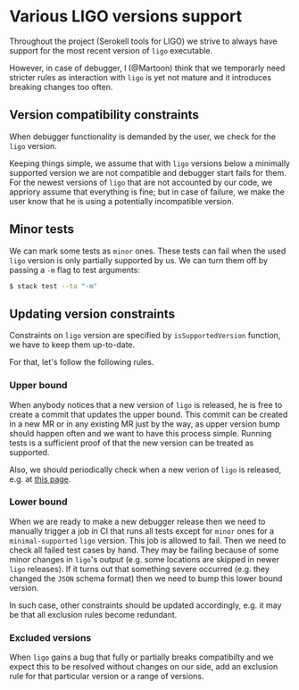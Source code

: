 # Various LIGO versions support

Throughout the project (Serokell tools for LIGO) we strive to always have support for the most recent version of `ligo` executable.

However, in case of debugger, I (@Martoon) think that we temporarly need stricter rules as interaction with `ligo` is yet not mature and it introduces breaking changes too often.

## Version compatibility constraints

When debugger functionality is demanded by the user, we check for the `ligo` version.

Keeping things simple, we assume that with `ligo` versions below a minimally supported version we are not compatible and debugger start fails for them.
For the newest versions of `ligo` that are not accounted by our code, we appriory assume that everything is fine; but in case of failure, we make the user know that he is using a potentially incompatible version.

## Minor tests

We can mark some tests as `minor` ones. These tests can fail when the used `ligo` version is only partially supported by us. We can turn them off by passing a `-m` flag to test arguments:
```bash
$ stack test --ta "-m"
```

## Updating version constraints

Constraints on `ligo` version are specified by `isSupportedVersion` function, we have to keep them up-to-date.

For that, let's follow the following rules.

### Upper bound

When anybody notices that a new version of `ligo` is released, he is free to create a commit that updates the upper bound.
This commit can be created in a new MR or in any existing MR just by the way, as upper version bump should happen often and we want to have this process simple.
Running tests is a sufficient proof of that the new version can be treated as supported.

Also, we should periodically check when a new verion of `ligo` is released, e.g. at [this page](https://gitlab.com/mavryk-network/ligo/-/releases).

### Lower bound

When we are ready to make a new debugger release then we need to manually trigger a job in CI that runs all tests except for `minor` ones for a `minimal-supported` `ligo` version. This job is allowed to fail. Then we need to check all failed test cases by hand. They may be failing because of some minor changes in `ligo`'s output (e.g. some locations are skipped in newer `ligo` releases). If it turns out that something severe occurred (e.g. they changed the `JSON` schema format) then we need to bump this lower bound version.

In such case, other constraints should be updated accordingly, e.g. it may be that all exclusion rules become redundant.

### Excluded versions

When `ligo` gains a bug that fully or partially breaks compatibilty and we expect this to be resolved without changes on our side, add an exclusion rule for that particular version or a range of versions.
